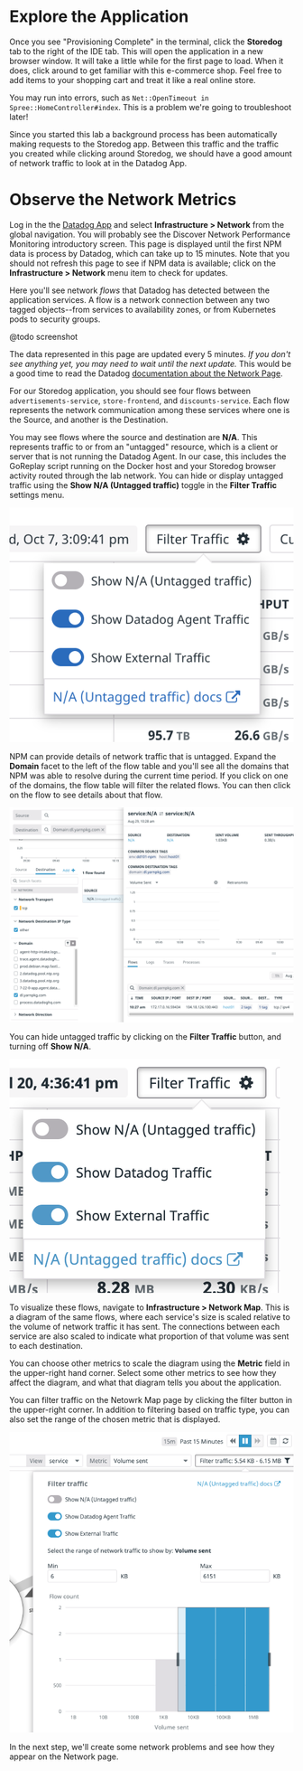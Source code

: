# Explore the Application

Once you see "Provisioning Complete" in the terminal, click the **Storedog** tab to the right of the IDE tab. This will open the application in a new browser window. It will take a little while for the first page to load. When it does, click around to get familiar with this e-commerce shop. Feel free to add items to your shopping cart and treat it like a real online store.

You may run into errors, such as `Net::OpenTimeout in Spree::HomeController#index`. This is a problem we're going to troubleshoot later!

Since you started this lab a background process has been automatically making requests to the Storedog app. Between this traffic and the traffic you created while clicking around Storedog, we should have a good amount of network traffic to look at in the Datadog App.

# Observe the Network Metrics

Log in the the [Datadog App](https://app.datadoghq.com/) and select **Infrastructure > Network** from the global navigation. You will probably see the Discover Network Performance Monitoring introductory screen. This page is displayed until the first NPM data is process by Datadog, which can take up to 15 minutes. Note that you should not refresh this page to see if NPM data is available; click on the **Infrastructure > Network** menu item to check for updates.

Here you'll see network *flows* that Datadog has detected between the application services. A flow is a network connection between any two tagged objects--from services to availability zones, or from Kubernetes pods to security groups. 

@todo screenshot

The data represented in this page are updated every 5 minutes. *If you don't see anything yet, you may need to wait until the next update.* This would be a good time to read the Datadog [documentation about the Network Page](https://docs.datadoghq.com/network_performance_monitoring/network_page/).

For our Storedog application, you should see four flows between `advertisements-service`, `store-frontend`, and `discounts-service`. Each flow represents the network communication among these services where one is the Source, and another is the Destination. 

You may see flows where the source and destination are **N/A**. This represents traffic to or from an "untagged" resource, which is a client or server that is not running the Datadog Agent. In our case, this includes the GoReplay script running on the Docker host and your Storedog browser activity routed through the lab network. You can hide or display untagged traffic using the **Show N/A (Untagged traffic)** toggle in the **Filter Traffic** settings menu.

![Screenshot of the Filter Traffic settings menu with Show N/A toggled off](./assets/show_na_traffic_settings.png)

NPM can provide details of network traffic that is untagged. Expand the **Domain** facet to the left of the flow table and you'll see all the domains that NPM was able to resolve during the current time period. If you click on one of the domains, the flow table will filter the related flows. You can then click on the flow to see details about that flow.

![Screenshot of Domain facet and untagged flow details](./assets/untagged_flow_details.png)

You can hide untagged traffic by clicking on the **Filter Traffic** button, and turning off **Show N/A**. 

![Screenshot of Filter traffic toggle with Show N/A turned of](./assets/filter_traffic_toggles_v2.png)

To visualize these flows, navigate to **Infrastructure > Network Map**. This is a diagram of the same flows, where each service's size is scaled relative to the volume of network traffic it has sent. The connections between each service are also scaled to indicate what proportion of that volume was sent to each destination.

You can choose other metrics to scale the diagram using the **Metric** field in the upper-right hand corner. Select some other metrics to see how they affect the diagram, and what that diagram tells you about the application.

You can filter traffic on the Netowrk Map page by clicking the filter button in the upper-right corner. In addition to filtering based on traffic type, you can also set the range of the chosen metric that is displayed.

![Screenshot of Filter traffic panel with metric range selector](./assets/map_filters.png)

In the next step, we'll create some network problems and see how they appear on the Network page.



